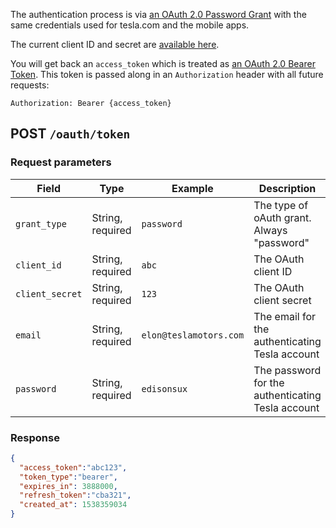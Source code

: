The authentication process is via [an OAuth 2.0 Password Grant](https://oauth.net/2/grant-types/password/) with the same credentials used for tesla.com and the mobile apps.

The current client ID and secret are [available here](https://pastebin.com/pS7Z6yyP).

You will get back an `access_token` which is treated as [an OAuth 2.0 Bearer Token](https://oauth.net/2/bearer-tokens/). This token is passed along in an `Authorization` header with all future requests: 

```http
Authorization: Bearer {access_token}
```

## POST `/oauth/token`

### Request parameters

| Field | Type | Example | Description |
|---|---|---|---|
| `grant_type` | String, required | `password` | The type of oAuth grant. Always "password" |
| `client_id` | String, required | `abc` | The OAuth client ID |
| `client_secret` | String, required | `123` | The OAuth client secret |
| `email` | String, required | `elon@teslamotors.com` | The email for the authenticating Tesla account |
| `password` | String, required | `edisonsux` | The password for the authenticating Tesla account |

### Response

```json
{
  "access_token":"abc123",
  "token_type":"bearer",
  "expires_in": 3888000,
  "refresh_token":"cba321",
  "created_at": 1538359034
}
```
